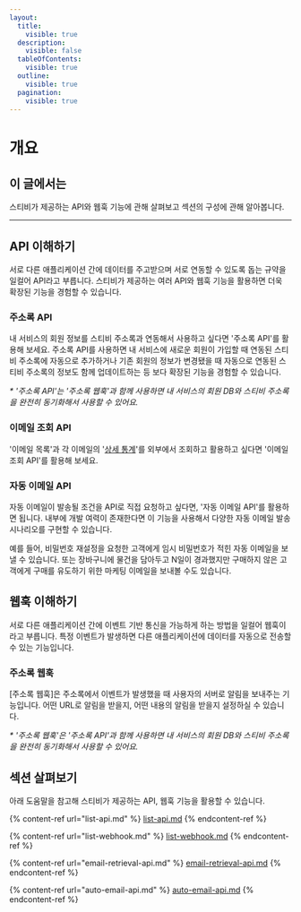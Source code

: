 ```yaml
---
layout:
  title:
    visible: true
  description:
    visible: false
  tableOfContents:
    visible: true
  outline:
    visible: true
  pagination:
    visible: true
---
```


# 개요

## 이 글에서는

스티비가 제공하는 API와 웹훅 기능에 관해 살펴보고 섹션의 구성에 관해 알아봅니다.

***

## API 이해하기

서로 다른 애플리케이션 간에 데이터를 주고받으며 서로 연동할 수 있도록 돕는 규약을 일컬어 API라고 부릅니다. 스티비가 제공하는 여러 API와 웹훅 기능을 활용하면 더욱 확장된 기능을 경험할 수 있습니다.



### 주소록 API <a href="#h_01hrp917a0eyb3pcjd1crr02jk" id="h_01hrp917a0eyb3pcjd1crr02jk"></a>

내 서비스의 회원 정보를 스티비 주소록과 연동해서 사용하고 싶다면 '주소록 API'를 활용해 보세요. 주소록 API를 사용하면 내 서비스에 새로운 회원이 가입할 때 연동된 스티비 주소록에 자동으로 추가하거나 기존 회원의 정보가 변경됐을 때 자동으로 연동된 스티비 주소록의 정보도 함께 업데이트하는 등 보다 확장된 기능을 경험할 수 있습니다.

_\* '주소록 API'는 '주소록 웹훅'과 함께 사용하면 내 서비스의 회원 DB와 스티비 주소록을 완전히 동기화해서 사용할 수 있어요._



### 이메일 조회 API

'이메일 목록'과 각 이메일의 '[상세 통계](../email/analytics/email-detailed-statistics.md)'를 외부에서 조회하고 활용하고 싶다면 '이메일 조회 API'를 활용해 보세요.&#x20;



### 자동 이메일 API

자동 이메일이 발송될 조건을 API로 직접 요청하고 싶다면, '자동 이메일 API'를 활용하면 됩니다. 내부에 개발 여력이 존재한다면 이 기능을 사용해서 다양한 자동 이메일 발송 시나리오를 구현할 수 있습니다.

예를 들어, 비밀번호 재설정을 요청한 고객에게 임시 비밀번호가 적힌 자동 이메일을 보낼 수 있습니다. 또는 장바구니에 물건을 담아두고 N일이 경과했지만 구매하지 않은 고객에게 구매를 유도하기 위한 마케팅 이메일을 보내볼 수도 있습니다.



## 웹훅 이해하기

서로 다른 애플리케이션 간에 이벤트 기반 통신을 가능하게 하는 방법을 일컬어 웹훅이라고 부릅니다. 특정 이벤트가 발생하면 다른 애플리케이션에 데이터를 자동으로 전송할 수 있는 기능입니다.



### 주소록 웹훅

\[주소록 웹훅]은 주소록에서 이벤트가 발생했을 때 사용자의 서버로 알림을 보내주는 기능입니다. 어떤 URL로 알림을 받을지, 어떤 내용의 알림을 받을지 설정하실 수 있습니다.&#x20;

_\* '주소록 웹훅'은 '주소록 API'과 함께 사용하면 내 서비스의 회원 DB와 스티비 주소록을 완전히 동기화해서 사용할 수 있어요._



## 섹션 살펴보기

아래 도움말을 참고해 스티비가 제공하는 API, 웹훅 기능을 활용할 수 있습니다.

{% content-ref url="list-api.md" %}
[list-api.md](list-api.md)
{% endcontent-ref %}

{% content-ref url="list-webhook.md" %}
[list-webhook.md](list-webhook.md)
{% endcontent-ref %}

{% content-ref url="email-retrieval-api.md" %}
[email-retrieval-api.md](email-retrieval-api.md)
{% endcontent-ref %}

{% content-ref url="auto-email-api.md" %}
[auto-email-api.md](auto-email-api.md)
{% endcontent-ref %}

